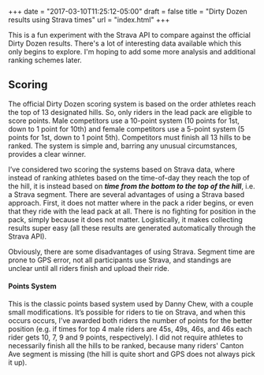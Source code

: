 +++
date = "2017-03-10T11:25:12-05:00"
draft = false
title = "Dirty Dozen results using Strava times"
url = "index.html"
+++

This is a fun experiment with the Strava API to compare against the official Dirty Dozen results. There's a lot of interesting data available which this only begins to explore. I'm hoping to add some more analysis and additional ranking schemes later. 

Scoring
-------
The official Dirty Dozen scoring system is based on the order athletes reach the top of 13 designated hills. So, only riders in the lead pack are eligible to score points. Male competitors use a 10-point system (10 points for 1st, down to 1 point for 10th) and female competitors use a 5-point system (5 points for 1st, down to 1 point 5th). Competitors must finish all 13 hills to be ranked. The system is simple and, barring any unusual circumstances, provides a clear winner.

I’ve considered two scoring the systems based on Strava data, where instead of ranking athletes based on the time-of-day they reach the top of the hill, it is instead based on ***time from the bottom to the top of the hill***, i.e. a Strava segment. There are several advantages of using a Strava based approach. First, it does not matter where in the pack a rider begins, or even that they ride with the lead pack at all. There is no fighting for position in the pack, simply because it does not matter. Logistically, it makes collecting results super easy (all these results are generated automatically through the Strava API).

Obviously, there are some disadvantages of using Strava. Segment time are prone to GPS error, not all participants use Strava, and standings are unclear until all riders finish and upload their ride.

#### Points System
This is the classic points based system used by Danny Chew, with a couple small modifications. It’s possible for riders to tie on Strava, and when this occurs occurs, I’ve awarded both riders the number of points for the better position (e.g. if times for top 4 male riders are 45s, 49s, 46s, and 46s each rider gets 10, 7, 9 and 9 points, respectively). I did not require athletes to necessarily finish all the hills to be ranked, because many riders' Canton Ave segment is missing (the hill is quite short and GPS does not always pick it up).

